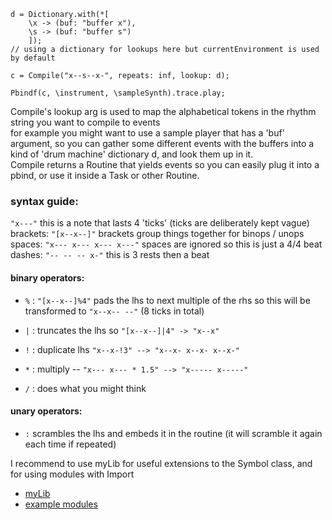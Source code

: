 ```
d = Dictionary.with(*[
	\x -> (buf: "buffer x"),
	\s -> (buf: "buffer s")
	]);
// using a dictionary for lookups here but currentEnvironment is used by default

c = Compile("x--s--x-", repeats: inf, lookup: d);

Pbindf(c, \instrument, \sampleSynth).trace.play;
```

Compile's lookup arg is used to map the alphabetical tokens in the rhythm string you want to compile to events  
for example you might want to use a sample player that has a 'buf' argument, so you can   gather some different events with the buffers into a kind of 'drum machine' dictionary d, and look them up in it.  
Compile returns a Routine that yields events so you can easily plug it into a pbind, or use it inside a Task or other Routine.

### syntax guide:

`"x---"` this is a note that lasts 4 'ticks' (ticks are deliberately kept vague)  
brackets: `"[x--x--]"` brackets group things together for binops / unops  
spaces: `"x--- x--- x--- x---"` spaces are ignored so this is just a 4/4 beat  
dashes: `"-- -- -- x-"` this is 3 rests then a beat  


#### binary operators:
* `%` : `"[x--x--]%4"` pads the lhs to next multiple of the rhs
	so this will be transformed to `"x--x-- --"` (8 ticks in total)

* `|` : truncates the lhs so `"[x--x--]|4" -> "x--x"`

* `!` : duplicate lhs `"x--x-!3" --> "x--x- x--x- x--x-"`

* `*` : multiply -- `"x--- x--- * 1.5" --> "x----- x-----"`
* `/` : does what you might think

#### unary operators:
* `:` scrambles the lhs and embeds it in the routine (it will scramble it again each time if repeated)


I recommend to use myLib for useful extensions to the Symbol class, and for using modules with Import  
* [myLib](https://github.com/Endut/myLib)
* [example modules](https://github.com/Endut/_modules)